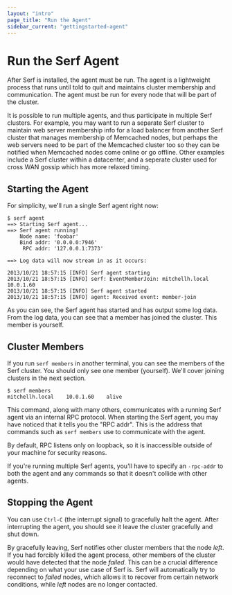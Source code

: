```yaml
---
layout: "intro"
page_title: "Run the Agent"
sidebar_current: "gettingstarted-agent"
---
```


# Run the Serf Agent

After Serf is installed, the agent must be run. The agent is a lightweight
process that runs until told to quit and maintains cluster membership
and communication. The agent must be run for every node that will be part of
the cluster.

It is possible to run multiple agents, and thus participate in multiple Serf
clusters. For example, you may want to run a separate Serf cluster to
maintain web server membership info for a load balancer from another Serf
cluster that manages membership of Memcached nodes, but perhaps the web
servers need to be part of the Memcached cluster too so they can be notified
when Memcached nodes come online or go offline. Other examples include a Serf
cluster within a datacenter, and a seperate cluster used for cross WAN gossip
which has more relaxed timing.

## Starting the Agent

For simplicity, we'll run a single Serf agent right now:

```
$ serf agent
==> Starting Serf agent...
==> Serf agent running!
    Node name: 'foobar'
    Bind addr: '0.0.0.0:7946'
     RPC addr: '127.0.0.1:7373'

==> Log data will now stream in as it occurs:

2013/10/21 18:57:15 [INFO] Serf agent starting
2013/10/21 18:57:15 [INFO] serf: EventMemberJoin: mitchellh.local 10.0.1.60
2013/10/21 18:57:15 [INFO] Serf agent started
2013/10/21 18:57:15 [INFO] agent: Received event: member-join
```

As you can see, the Serf agent has started and has output some log
data. From the log data, you can see that a member has joined the cluster.
This member is yourself.

## Cluster Members

If you run `serf members` in another terminal, you can see the members of
the Serf cluster. You should only see one member (yourself). We'll cover
joining clusters in the next section.

```
$ serf members
mitchellh.local    10.0.1.60    alive
```

This command, along with many others, communicates with a running Serf
agent via an internal RPC protocol. When starting the Serf agent, you
may have noticed that it tells you the "RPC addr". This is the address
that commands such as `serf members` use to communicate with the agent.

By default, RPC listens only on loopback, so it is inaccessible outside
of your machine for security reasons.

If you're running multiple Serf agents, you'll have to specify
an `-rpc-addr` to both the agent and any commands so that it doesn't
collide with other agents.

## Stopping the Agent

You can use `Ctrl-C` (the interrupt signal) to gracefully halt the agent.
After interrupting the agent, you should see it leave the cluster gracefully
and shut down.

By gracefully leaving, Serf notifies other cluster members that the
node _left_. If you had forcibly killed the agent process, other members
of the cluster would have detected that the node _failed_. This can be a
crucial difference depending on what your use case of Serf is. Serf will
automatically try to reconnect to _failed_ nodes, which allows it to recover
from certain network conditions, while _left_ nodes are no longer contacted.


